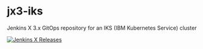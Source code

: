 # jx3-iks

Jenkins X 3.x GitOps repository for an IKS (IBM Kubernetes Service) cluster
        
[![Jenkins X Releases](https://img.shields.io/badge/Jenkins%20X-Releases-blue)](docs/README.md)
